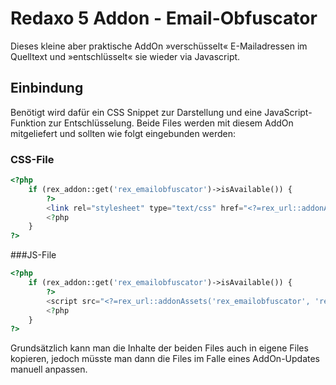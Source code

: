 Redaxo 5 Addon - Email-Obfuscator
=================================

Dieses kleine aber praktische AddOn »verschüsselt« E-Mailadressen im Quelltext und »entschlüsselt« sie wieder via Javascript.

## Einbindung

Benötigt wird dafür ein CSS Snippet zur Darstellung und eine JavaScript-Funktion zur Entschlüsselung. Beide Files werden mit diesem AddOn mitgeliefert und sollten wie folgt eingebunden werden:

### CSS-File

```php
<?php
	if (rex_addon::get('rex_emailobfuscator')->isAvailable()) { 
		?>
		<link rel="stylesheet" type="text/css" href="<?=rex_url::addonAssets('rex_emailobfuscator', 'rex_emailobfuscator.css');?>">
		<?php
	}
?>
```

###JS-File

```php
<?php
	if (rex_addon::get('rex_emailobfuscator')->isAvailable()) {
		?>
		<script src="<?=rex_url::addonAssets('rex_emailobfuscator', 'rex_emailobfuscator.js');?>"></script>
		<?php
	}
?>
```

Grundsätzlich kann man die Inhalte der beiden Files auch in eigene Files kopieren, jedoch müsste man dann die Files im Falle eines AddOn-Updates manuell anpassen.
